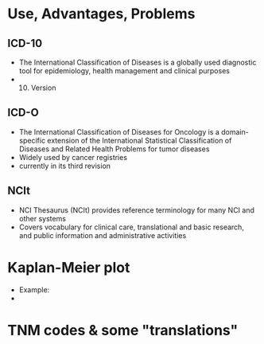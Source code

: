 # Use, Advantages, Problems
## ICD-10
- The International Classification of Diseases is a globally used diagnostic tool for epidemiology, health management and clinical purposes
- 10. Version
## ICD-O
- The International Classification of Diseases for Oncology is a domain-specific extension of the International Statistical Classification of Diseases and Related Health Problems for tumor diseases
- Widely used by cancer registries
- currently in its third revision
## NCIt
- NCI Thesaurus (NCIt) provides reference terminology for many NCI and other systems
- Covers vocabulary for clinical care, translational and basic research, and public information and administrative activities
# Kaplan-Meier plot
- Example: <br>
- 
# TNM codes &  some "translations"
